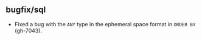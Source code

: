 ## bugfix/sql

* Fixed a bug with the `ANY` type in the ephemeral space format in `ORDER BY` (gh-7043).
